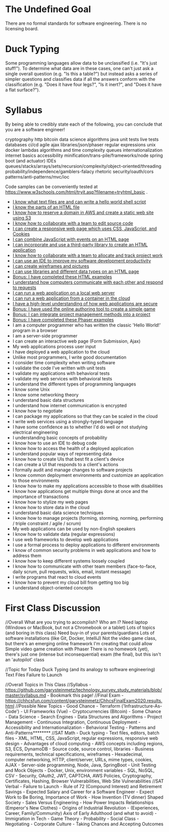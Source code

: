 # The Undefined Goal
There are no formal standards for software engineering. There is no licensing board.

# Duck Typing
Some programming languages allow data to be unclassified (i.e. "It's just stuff!").
To determine what data are in these cases, one can't just ask a single overall question
(e.g. "Is this a table?")
but instead asks a series of simpler questions and classifies data if all the answers
conform with the classification
(e.g. "Does it have four legs?", "Is it inert?", and "Does it have a flat surface?").

# Syllabus
By being able to credibly state each of the following,
you can conclude that you are a software engineer!

cryptography
http
bitcoin
data science
algorithms
java
unit tests
live tests
databases
ci/cd
agile
ajax
libraries/json/phaser
regular expressions
unix
docker
lambdas
algorithms and time complexity
queues
internationalization
internet basics
accessibility
minification/trans-pile/frameworks/node
spring boot (and actuator)
IDEs
queues/stacks/arrays/sets/recursion/complexity/object-oriented/threading
probability/independence/gamblers-falacy
rhetoric
security/oauth/cors
patterns/anti-patterns/mvc/ioc

Code samples can be conveniently tested at https://www.w3schools.com/html/tryit.asp?filename=tryhtml_basic .

  - [I know what text files are and can write a hello world shell script](lessons/i_know_what_text_files_are_and_can_write_a_hello_world_shell_script.md)
  - [I know the parts of an HTML file](lessons/i_know_the_parts_of_an_html_file.md)
  - [I know how to reserve a domain in AWS and create a static web site using S3](lessons/i_know_how_to_reserve_a_domain_in_aws_and_create_a_static_web_site_using_s3.md)
  - [I know how to collaborate with a team to edit source code](lessons/i_know_how_to_collaborate_with_a_team_to_edit_source_code.md)
  - [I can create a responsive web page which uses CSS, JavaScript, and Cookies](lessons/i_can_create_a_responsive_web_page_which_uses_css_javascript_and_cookies.md)
  - [I can combine JavaScript with events on an HTML page](lessons/i_can_combine_javascript_with_events_on_an_html_page.md)
  - [I can incorporate and use a third-party library to create an HTML application](lessons/i_can_incorporate_and_use_a_third_party_library_to_create_an_html_application.md)
  - [I know how to collaborate with a team to allocate and track project work](lessons/i_know_how_to_collaborate_with_a_team_to_allocate_and_track_project_work.md)
  - [I can use an IDE to improve my software development productivity](lessons/i_can_use_an_ide_to_improve_my_software_development_productivity.md)
  - [I can create wireframes and pictures](lessons/i_can_create_wireframes_and_pictures.md)
  - [I can use libraries and different data types on an HTML page](lessons/i_can_use_libraries_and_different_data_types_on_an_html_page.md)
  - [Bonus: I have completed these HTML examples](lessons/bonus_i_have_completed_these_html_examples.md)
  - [I understand how computers communicate with each other and respond to requests](lessons/i_understand_how_computers_communicate_with_each_other_and_respond_to_requests.md)
  - [I can run a web application on a local web server](lessons/i_can_run_a_web_application_on_a_local_web_server.md)
  - [I can run a web application from a container in the cloud](lessons/i_can_run_a_web_application_from_a_container_in_the_cloud.md)
  - [I have a high-level understanding of how web applications are secure](lessons/i_have_a_high_level_understanding_of_how_web_applications_are_secure.md)
  - [Bonus: I have used the online authoring tool to create a simple game](lessons/bonus_i_have_used_the_online_authoring_tool_to_create_a_simple_game.md)
  - [Bonus: I can integrate project management methods into a project](lessons/bonus_i_can_integrate_project_management_methods_into_a_project.md)
  - [Bonus: I have completed these Phaser examples](lessons/bonus_i_have_completed_these_phaser_examples.md)
  - I am a computer programmer who has written the classic 'Hello World!' program in a browser
  - I am a server-side programmer
  - I can create an interactive web page (Form Submission, Ajax)
  - My web applications process user input
  - I have deployed a web application to the cloud
  - Unlike most programmers, I write good documentation
  - I consider time complexity when writing software
  - I validate the code I've written with unit tests
  - I validate my applications with behavioral tests
  - I validate my web services with behavioral tests
  - I understand the different types of programming languages
  - I know some Unix
  - I know some networking theory
  - I understand basic data structures
  - I understand how internet communication is encrypted
  - I know how to negotiate
  - I can package my applications so that they can be scaled in the cloud
  - I write web services using a strongly-typed language
  - I have some confidence as to whether I'd do well or not studying electrical engineering
  - I understanding basic concepts of probability
  - I know how to use an IDE to debug code
  - I know how to access the health of a deployed application
  - I understand popular ways of representing data
  - I know how to create UIs that best fit a client's device
  - I can create a UI that responds to a client's actions
  - I formally audit and manage changes to software projects
  - I know common deployment environments and customize an application to those environments
  - I know how to make my applications accessible to those with disabilities
  - I know how applications get multiple things done at once and the importance of transactions
  - I know how to stylize my web pages
  - I know how to store data in the cloud
  - I understand basic data science techniques
  - I know how to manage projects (forming, storming, norming, performing / triple constraint / agile / scrum)
  - My web applications can be used by non-English speakers
  - I know how to validate data (regular expressions)
  - I use web frameworks to develop web applications
  - I use a formal process to deploy applications to different environments
  - I know of common security problems in web applications and how to address them
  - I know how to keep different systems loosely coupled
  - I know how to communicate with other team members (face-to-face, daily scrum, pull requests, wikis, email, instant message)
  - I write programs that react to cloud events
  - I know how to prevent my cloud bill from getting too big
  - I understand object-oriented concepts

# First Class Discussion


//Overall
What are you trying to accomplish?
Who am I?
Need laptop (Windows or MacBook, but not a Chromebook or a tablet)
Lots of topics (and boring in this class)
Need buy-in of your parents/guardians
Lots of software installations (like Git, Docker, IntelliJ)
Not the video game class, but there's an emerging online framework I'm creating that could allow Simple video game creation with Phaser
There is no homework (yet), there's just one (intense but inconsequential) exam (the final), but this isn't an 'autopilot' class

//Topic for Today
Duck Typing (and its analogy to software engineering)
Text Files
Failure to Launch

//Overall Topics in This Class
  //Syllabus
    - https://github.com/garysteinmetz/technology_survey_study_materials/blob/master/syllabus.md
      - Bookmark this page!
  //Final Exam
    - https://chhcsfun.com/content/garysteinmetz/ChhcsFinalExam2020.results.html
  //Possible New Topics
    - Good Chance
      - Terraform ('Infrastructure-As-Code')
      - UI Frameworks (Vue)
      - Cryptocurrencies (Bitcoin)
    - Some Chance
      - Data Science
      - Search Engines
      - Data Structures and Algorithms
      - Project Management
      - Continuous Integration, Continuous Deployment
      - Accessibility and Internationalization
      - Behavioral Testing
      - Patterns and Anti-Patterns********
  //SAT Math
    - Duck typing
    - Text files, editors, batch files
    - XML, HTML, CSS, JavaScript, regular expressions, responsive web design
    - Advantages of cloud computing
    - AWS concepts including regions, S3, ECS, DynamoDB
    - Source code, source control, libraries
    - Business requirements, technical specifications, wireframes
    - Hexadecimal, computer networking, HTTP, client/server, URLs, mime types, cookies, AJAX
    - Server-side programming, Node, Java, SpringBoot
    - Unit Testing and Mock Objects
    - Docker, Unix, environment variables
    - SQL, NoSQL, CSV
    - Security, OAuth2, JWT, CAPTCHA, AWS Policies, Cryptography, Certificates, Hashing, Browser Vulnerabilities, Web Site Vulnerabilities
  //SAT Verbal
    - Failure to Launch
    - Rule of 72 (Compound Interest) and Retirement Savings
    - Expected Salary and Career for a Software Engineer
    - Expect Work to Be Boring, Importance of Work
    - How Invention (TV dinner) Shaped Society
    - Sales Versus Engineering
    - How Power Impacts Relationships (Emperor's New Clothes)
    - Origins of Industrial Revolution
    - (Experiences, Career, Family/Community) Axis of Early Adulthood (and what to avoid)
    - Immigration in Tech
    - Game Theory
    - Probability
    - Social Class
    - Negotiating
    - Corporate Culture
    - Taking Chances and Accepting Outcomes